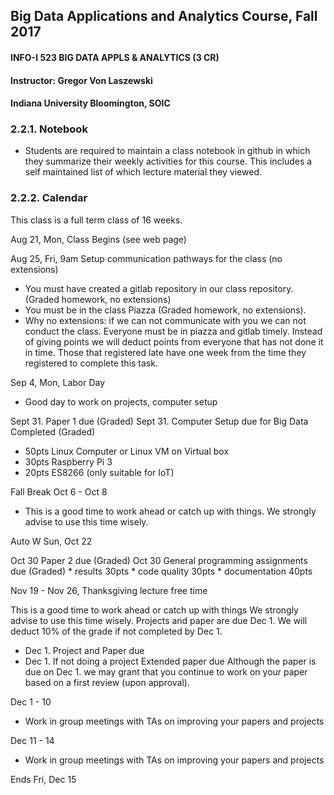 ## Big Data Applications and Analytics Course, Fall 2017
#### INFO-I 523  BIG DATA APPLS & ANALYTICS (3 CR)
#### Instructor: Gregor Von Laszewski  
#### Indiana University Bloomington, SOIC

### 2.2.1. Notebook
* Students are required to maintain a class notebook in github in which they summarize their weekly activities for this course. This includes a self maintained list of which lecture material they viewed.

### 2.2.2. Calendar
This class is a full term class of 16 weeks.

Aug 21, Mon, Class Begins (see web page)

Aug 25, Fri, 9am Setup communication pathways for the class (no extensions)
* You must have created a gitlab repository in our class repository. (Graded homework, no extensions)
* You must be in the class Piazza (Graded homework, no extensions).
* Why no extensions: if we can not communicate with you we can not conduct the class. Everyone must be in piazza and gitlab timely. Instead of giving points we will deduct points from everyone that has not done it in time. Those that registered late have one week from the time they registered to complete this task.

Sep 4, Mon, Labor Day
* Good day to work on projects, computer setup

Sept 31. Paper 1 due (Graded)
Sept 31. Computer Setup due for Big Data Completed (Graded)
* 50pts Linux Computer or Linux VM on Virtual box
* 30pts Raspberry Pi 3
* 20pts ES8266 (only suitable for IoT)

Fall Break Oct 6 - Oct 8
* This is a good time to work ahead or catch up with things. We strongly advise to use this time wisely.

Auto W Sun, Oct 22

Oct 30 Paper 2 due (Graded)
Oct 30 General programming assignments due (Graded) * results 30pts * code quality 30pts * documentation 40pts

Nov 19 - Nov 26, Thanksgiving lecture free time

This is a good time to work ahead or catch up with things We strongly advise to use this time wisely. Projects and paper are due Dec 1. We will deduct 10% of the grade if not completed by Dec 1.
* Dec 1. Project and Paper due
* Dec 1. If not doing a project Extended paper due
Although the paper is due on Dec 1. we may grant that you continue to work on your paper based on a first review (upon approval).

Dec 1 - 10
* Work in group meetings with TAs on improving your papers and projects

Dec 11 - 14
* Work in group meetings with TAs on improving your papers and projects

Ends Fri, Dec 15
